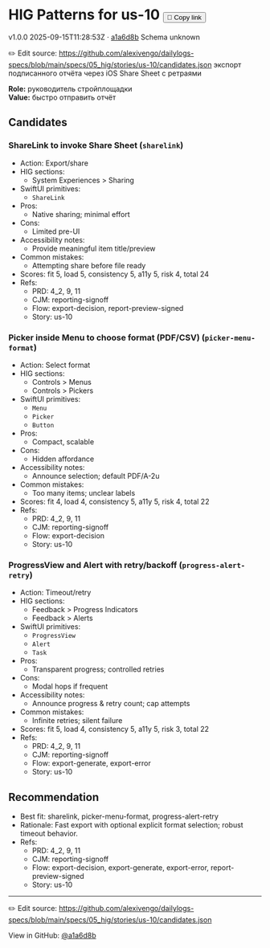 # HIG Patterns for us-10 <button class="copy-link" aria-label="Copy page link" onclick="window.spechubCopyLink && window.spechubCopyLink()">🔗 Copy link</button>

<p class="badges">
  <span class="badge version">v1.0.0</span>
  <span class="badge build">2025-09-15T11:28:53Z · <a href="https://github.com/alexivengo/dailylogs-specs/commit/a1a6d8b" target="_blank" rel="noopener" class="sha">a1a6d8b</a></span>
  <span class="badge schema unknown">Schema unknown</span>
</p>

✏️ Edit source: https://github.com/alexivengo/dailylogs-specs/blob/main/specs/05_hig/stories/us-10/candidates.json
экспорт подписанного отчёта через iOS Share Sheet с ретраями

**Role:** руководитель стройплощадки  
**Value:** быстро отправить отчёт

## Candidates
### ShareLink to invoke Share Sheet (`sharelink`)
- Action: Export/share
- HIG sections:
  - System Experiences > Sharing
- SwiftUI primitives:
  - `ShareLink`
- Pros:
  - Native sharing; minimal effort
- Cons:
  - Limited pre-UI
- Accessibility notes:
  - Provide meaningful item title/preview
- Common mistakes:
  - Attempting share before file ready
- Scores: fit 5, load 5, consistency 5, a11y 5, risk 4, total 24
- Refs:
  - PRD: 4_2, 9, 11
  - CJM: reporting-signoff
  - Flow: export-decision, report-preview-signed
  - Story: us-10

### Picker inside Menu to choose format (PDF/CSV) (`picker-menu-format`)
- Action: Select format
- HIG sections:
  - Controls > Menus
  - Controls > Pickers
- SwiftUI primitives:
  - `Menu`
  - `Picker`
  - `Button`
- Pros:
  - Compact, scalable
- Cons:
  - Hidden affordance
- Accessibility notes:
  - Announce selection; default PDF/A-2u
- Common mistakes:
  - Too many items; unclear labels
- Scores: fit 4, load 4, consistency 5, a11y 5, risk 4, total 22
- Refs:
  - PRD: 4_2, 9, 11
  - CJM: reporting-signoff
  - Flow: export-decision
  - Story: us-10

### ProgressView and Alert with retry/backoff (`progress-alert-retry`)
- Action: Timeout/retry
- HIG sections:
  - Feedback > Progress Indicators
  - Feedback > Alerts
- SwiftUI primitives:
  - `ProgressView`
  - `Alert`
  - `Task`
- Pros:
  - Transparent progress; controlled retries
- Cons:
  - Modal hops if frequent
- Accessibility notes:
  - Announce progress & retry count; cap attempts
- Common mistakes:
  - Infinite retries; silent failure
- Scores: fit 5, load 4, consistency 5, a11y 5, risk 3, total 22
- Refs:
  - PRD: 4_2, 9, 11
  - CJM: reporting-signoff
  - Flow: export-generate, export-error
  - Story: us-10


## Recommendation
- Best fit: sharelink, picker-menu-format, progress-alert-retry
- Rationale: Fast export with optional explicit format selection; robust timeout behavior.
- Refs:
  - PRD: 4_2, 9, 11
  - CJM: reporting-signoff
  - Flow: export-decision, export-generate, export-error, report-preview-signed
  - Story: us-10
---
✏️ Edit source: https://github.com/alexivengo/dailylogs-specs/blob/main/specs/05_hig/stories/us-10/candidates.json

<p class="page-meta">
  View in GitHub: <a href="https://github.com/alexivengo/dailylogs-specs/commit/a1a6d8b" target="_blank" rel="noopener">@a1a6d8b</a></p>
